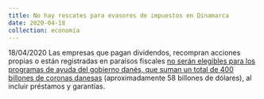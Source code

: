 ```yaml
---
title: No hay rescates para evasores de impuestos en Dinamarca
date: 2020-04-18
collection: economía
---
```


18/04/2020 Las empresas que pagan dividendos, recompran acciones propias o están registradas en paraísos fiscales [no serán elegibles para los programas de ayuda del gobierno danés, que suman un total de 400 billones de coronas danesas](https://www.bloomberg.com/news/articles/2020-04-18/denmark-extends-business-aid-to-increase-spending-by-15-billion) (aproximadamente 58 billones de dólares), al incluir préstamos y garantías.

<!-- more -->
